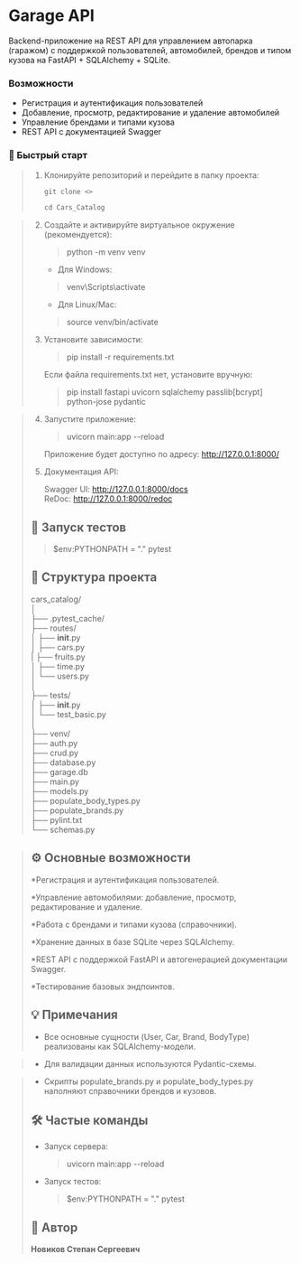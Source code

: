 # Garage API

Backend-приложение на REST API для управлением автопарка (гаражом) с поддержкой пользователей, автомобилей,
брендов и типом кузова на FastAPI + SQLAlchemy + SQLite.

### Возможности
- Регистрация и аутентификация пользователей
- Добавление, просмотр, редактирование и удаление автомобилей
- Управление брендами и типами кузова
- REST API с документацией Swagger

### 🚀 Быстрый старт
>
> 1. Клонируйте репозиторий и перейдите в папку проекта:
>    
>    ```python
>    git clone <>
>    ```
>    ```python
>    cd Cars_Catalog
>    ```

> 2. Создайте и активируйте виртуальное окружение (рекомендуется):
>    
>    >    python -m venv venv
>    
>    * Для Windows:
>    >    venv\Scripts\activate
>    
>    * Для Linux/Mac:
>    >    source venv/bin/activate
>    
>
> 3. Установите зависимости:
>    
>    >    pip install -r requirements.txt
>    
>    Если файла requirements.txt нет, установите вручную:
>    >    pip install fastapi uvicorn sqlalchemy passlib[bcrypt] python-jose pydantic
>    

>
> 4. Запустите приложение:
>    
>    >    uvicorn main:app --reload
>    
>    Приложение будет доступно по адресу: http://127.0.0.1:8000/
>
> 5. Документация API:
>    
>    Swagger UI: http://127.0.0.1:8000/docs  <br> ReDoc: http://127.0.0.1:8000/redoc
>  
>    
>
>## 🧪 Запуск тестов
>    >    $env:PYTHONPATH = "."
>    pytest
>    
>## 📂 Структура проекта
>cars_catalog/<br>
>│<br>
>├── .pytest_cache/<br>
>├── routes/<br>
>│   ├── __init__.py<br>
>│   ├── cars.py<br>
>|   ├── fruits.py<br>
>│   ├── time.py<br>
>│   └── users.py<br>
>│<br>
>├── tests/<br>
>│   ├── __init__.py<br>
>│   └── test_basic.py<br>
>│<br>
>├── venv/<br>
>├── auth.py<br>
>├── crud.py<br>
>├── database.py<br>
>├── garage.db<br>
>├── main.py<br>
>├── models.py<br>
>├── populate_body_types.py<br>
>├── populate_brands.py<br>
>├── pylint.txt<br>
>└── schemas.py<br>

>## ⚙️ Основные возможности
>*Регистрация и аутентификация пользователей.
>
>*Управление автомобилями: добавление, просмотр, редактирование и удаление.
>
>*Работа с брендами и типами кузова (справочники).
>
>*Хранение данных в базе SQLite через SQLAlchemy.
>
>*REST API с поддержкой FastAPI и автогенерацией документации Swagger.
>
>*Тестирование базовых эндпоинтов.
>
>## 💡 Примечания
>* Все основные сущности (User, Car, Brand, BodyType) реализованы как SQLAlchemy-модели.

>* Для валидации данных используются Pydantic-схемы.

>* Скрипты populate_brands.py и populate_body_types.py наполняют справочники брендов и кузовов.
>## 🛠️ Частые команды
>* Запуск сервера:
>    >    uvicorn main:app --reload
>    
>* Запуск тестов:
>    >    $env:PYTHONPATH = "."
>    pytest
>    
>## 📝 Автор
> <b> Новиков Степан Сергеевич 
